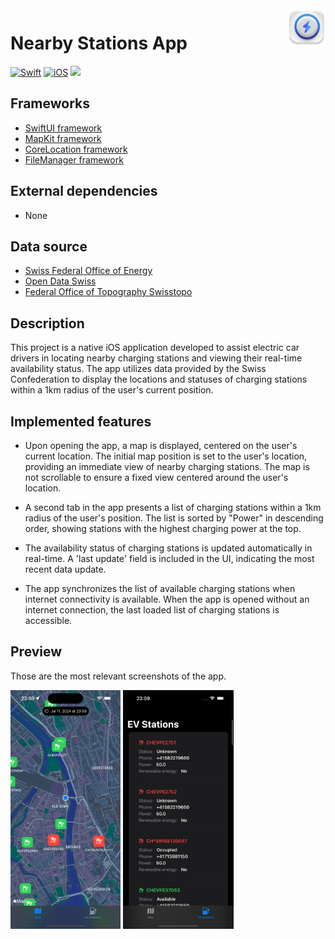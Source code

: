 <!-- HEADER -->
<img src="./.assets/AppIcon.png" width="60" align="right"/>
<h1>Nearby Stations App</h1>

[![Swift](https://img.shields.io/badge/Swift-5.10-orange.svg?longCache=true&style=flat&logo=swift)][Swift]
[![iOS](https://img.shields.io/badge/iOS-17.5+-lightgrey.svg?longCache=true&?style=flat&logo=apple)][iOS]
[![](https://img.shields.io/badge/Twitter-%231DA1F2.svg?&style=flat&logo=twitter&logoColor=white)][Twitter]





<!-- BODY -->
## Frameworks
- [SwiftUI framework](https://developer.apple.com/documentation/swiftui)
- [MapKit framework](https://developer.apple.com/documentation/mapkit/)
- [CoreLocation framework](https://developer.apple.com/documentation/corelocation/)
- [FileManager framework](https://developer.apple.com/documentation/foundation/filemanager)

## External dependencies
- None

## Data source
- [Swiss Federal Office of Energy](https://www.bfe.admin.ch/bfe/de/home.html)
- [Open Data Swiss](https://opendata.swiss/en/dataset/ladestationen-fuer-elektroautos)
- [Federal Office of Topography Swisstopo](https://map.geo.admin.ch)

## Description
This project is a native iOS application developed to assist electric car drivers in locating nearby charging stations and viewing their real-time availability status. The app utilizes data provided by the Swiss Confederation to display the locations and statuses of charging stations within a 1km radius of the user's current position.

## Implemented features
- Upon opening the app, a map is displayed, centered on the user's current location.
The initial map position is set to the user's location, providing an immediate view of nearby charging stations.
The map is not scrollable to ensure a fixed view centered around the user's location.

 - A second tab in the app presents a list of charging stations within a 1km radius of the user's position.
The list is sorted by "Power" in descending order, showing stations with the highest charging power at the top.

- The availability status of charging stations is updated automatically in real-time. A 'last update' field is included in the UI, indicating the most recent data update.

- The app synchronizes the list of available charging stations when internet connectivity is available.
When the app is opened without an internet connection, the last loaded list of charging stations is accessible.

## Preview
Those are the most relevant screenshots of the app.

<p align="left">
	<img src="./.assets/Screenshot1.png" width="35%"/>
    <img src="./.assets/Screenshot2.png" width="35%"/>
</p>





<!-- FOOTER -->
<!-- Permanent links -->
[Swift]: https://www.swift.org
[iOS]: https://developer.apple.com/ios/
[Twitter]: https://twitter.com/TomEstelrich